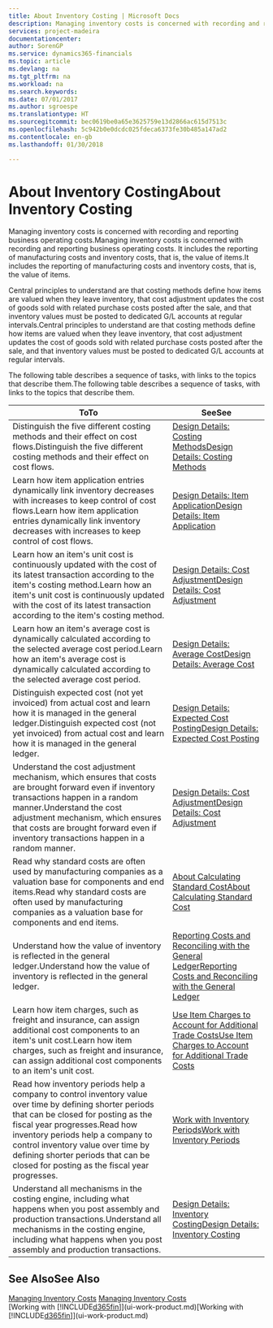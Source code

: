 ```yaml
---
title: About Inventory Costing | Microsoft Docs
description: Managing inventory costs is concerned with recording and reporting business operating costs. It includes the reporting of manufacturing costs and inventory costs, that is, the value of items.
services: project-madeira
documentationcenter: 
author: SorenGP
ms.service: dynamics365-financials
ms.topic: article
ms.devlang: na
ms.tgt_pltfrm: na
ms.workload: na
ms.search.keywords: 
ms.date: 07/01/2017
ms.author: sgroespe
ms.translationtype: HT
ms.sourcegitcommit: bec0619be0a65e3625759e13d2866ac615d7513c
ms.openlocfilehash: 5c942b0e0dcdc025fdeca6373fe30b485a147ad2
ms.contentlocale: en-gb
ms.lasthandoff: 01/30/2018

---
```

# <a name="about-inventory-costing"></a><span data-ttu-id="45d42-104">About Inventory Costing</span><span class="sxs-lookup"><span data-stu-id="45d42-104">About Inventory Costing</span></span>
<span data-ttu-id="45d42-105">Managing inventory costs is concerned with recording and reporting business operating costs.</span><span class="sxs-lookup"><span data-stu-id="45d42-105">Managing inventory costs is concerned with recording and reporting business operating costs.</span></span> <span data-ttu-id="45d42-106">It includes the reporting of manufacturing costs and inventory costs, that is, the value of items.</span><span class="sxs-lookup"><span data-stu-id="45d42-106">It includes the reporting of manufacturing costs and inventory costs, that is, the value of items.</span></span>  

 <span data-ttu-id="45d42-107">Central principles to understand are that costing methods define how items are valued when they leave inventory, that cost adjustment updates the cost of goods sold with related purchase costs posted after the sale, and that inventory values must be posted to dedicated G/L accounts at regular intervals.</span><span class="sxs-lookup"><span data-stu-id="45d42-107">Central principles to understand are that costing methods define how items are valued when they leave inventory, that cost adjustment updates the cost of goods sold with related purchase costs posted after the sale, and that inventory values must be posted to dedicated G/L accounts at regular intervals.</span></span>  

 <span data-ttu-id="45d42-108">The following table describes a sequence of tasks, with links to the topics that describe them.</span><span class="sxs-lookup"><span data-stu-id="45d42-108">The following table describes a sequence of tasks, with links to the topics that describe them.</span></span>   

|<span data-ttu-id="45d42-109">**To**</span><span class="sxs-lookup"><span data-stu-id="45d42-109">**To**</span></span>|<span data-ttu-id="45d42-110">**See**</span><span class="sxs-lookup"><span data-stu-id="45d42-110">**See**</span></span>|  
|------------|-------------|  
|<span data-ttu-id="45d42-111">Distinguish the five different costing methods and their effect on cost flows.</span><span class="sxs-lookup"><span data-stu-id="45d42-111">Distinguish the five different costing methods and their effect on cost flows.</span></span>|[<span data-ttu-id="45d42-112">Design Details: Costing Methods</span><span class="sxs-lookup"><span data-stu-id="45d42-112">Design Details: Costing Methods</span></span>](design-details-costing-methods.md)|  
|<span data-ttu-id="45d42-113">Learn how item application entries dynamically link inventory decreases with increases to keep control of cost flows.</span><span class="sxs-lookup"><span data-stu-id="45d42-113">Learn how item application entries dynamically link inventory decreases with increases to keep control of cost flows.</span></span>|[<span data-ttu-id="45d42-114">Design Details: Item Application</span><span class="sxs-lookup"><span data-stu-id="45d42-114">Design Details: Item Application</span></span>](design-details-item-application.md)|  
|<span data-ttu-id="45d42-115">Learn how an item's unit cost is continuously updated with the cost of its latest transaction according to the item's costing method.</span><span class="sxs-lookup"><span data-stu-id="45d42-115">Learn how an item's unit cost is continuously updated with the cost of its latest transaction according to the item's costing method.</span></span>|[<span data-ttu-id="45d42-116">Design Details: Cost Adjustment</span><span class="sxs-lookup"><span data-stu-id="45d42-116">Design Details: Cost Adjustment</span></span>](design-details-cost-adjustment.md)|  
|<span data-ttu-id="45d42-117">Learn how an item's average cost is dynamically calculated according to the selected average cost period.</span><span class="sxs-lookup"><span data-stu-id="45d42-117">Learn how an item's average cost is dynamically calculated according to the selected average cost period.</span></span>|[<span data-ttu-id="45d42-118">Design Details: Average Cost</span><span class="sxs-lookup"><span data-stu-id="45d42-118">Design Details: Average Cost</span></span>](design-details-average-cost.md)|  
|<span data-ttu-id="45d42-119">Distinguish expected cost (not yet invoiced) from actual cost and learn how it is managed in the general ledger.</span><span class="sxs-lookup"><span data-stu-id="45d42-119">Distinguish expected cost (not yet invoiced) from actual cost and learn how it is managed in the general ledger.</span></span>|[<span data-ttu-id="45d42-120">Design Details: Expected Cost Posting</span><span class="sxs-lookup"><span data-stu-id="45d42-120">Design Details: Expected Cost Posting</span></span>](design-details-expected-cost-posting.md)|  
|<span data-ttu-id="45d42-121">Understand the cost adjustment mechanism, which ensures that costs are brought forward even if inventory transactions happen in a random manner.</span><span class="sxs-lookup"><span data-stu-id="45d42-121">Understand the cost adjustment mechanism, which ensures that costs are brought forward even if inventory transactions happen in a random manner.</span></span>|[<span data-ttu-id="45d42-122">Design Details: Cost Adjustment</span><span class="sxs-lookup"><span data-stu-id="45d42-122">Design Details: Cost Adjustment</span></span>](design-details-cost-adjustment.md)|  
|<span data-ttu-id="45d42-123">Read why standard costs are often used by manufacturing companies as a valuation base for components and end items.</span><span class="sxs-lookup"><span data-stu-id="45d42-123">Read why standard costs are often used by manufacturing companies as a valuation base for components and end items.</span></span>|[<span data-ttu-id="45d42-124">About Calculating Standard Cost</span><span class="sxs-lookup"><span data-stu-id="45d42-124">About Calculating Standard Cost</span></span>](finance-about-calculating-standard-cost.md)|  
|<span data-ttu-id="45d42-125">Understand how the value of inventory is reflected in the general ledger.</span><span class="sxs-lookup"><span data-stu-id="45d42-125">Understand how the value of inventory is reflected in the general ledger.</span></span>|[<span data-ttu-id="45d42-126">Reporting Costs and Reconciling with the General Ledger</span><span class="sxs-lookup"><span data-stu-id="45d42-126">Reporting Costs and Reconciling with the General Ledger</span></span>](finance-report-costs-and-reconcile-with-the-general-ledger.md)|  
|<span data-ttu-id="45d42-127">Learn how item charges, such as freight and insurance, can assign additional cost components to an item's unit cost.</span><span class="sxs-lookup"><span data-stu-id="45d42-127">Learn how item charges, such as freight and insurance, can assign additional cost components to an item's unit cost.</span></span>|[<span data-ttu-id="45d42-128">Use Item Charges to Account for Additional Trade Costs</span><span class="sxs-lookup"><span data-stu-id="45d42-128">Use Item Charges to Account for Additional Trade Costs</span></span>](payables-how-assign-item-charges.md)|  
|<span data-ttu-id="45d42-129">Read how inventory periods help a company to control inventory value over time by defining shorter periods that can be closed for posting as the fiscal year progresses.</span><span class="sxs-lookup"><span data-stu-id="45d42-129">Read how inventory periods help a company to control inventory value over time by defining shorter periods that can be closed for posting as the fiscal year progresses.</span></span>|[<span data-ttu-id="45d42-130">Work with Inventory Periods</span><span class="sxs-lookup"><span data-stu-id="45d42-130">Work with Inventory Periods</span></span>](finance-how-to-work-with-inventory-periods.md)|  
|<span data-ttu-id="45d42-131">Understand all mechanisms in the costing engine, including what happens when you post assembly and production transactions.</span><span class="sxs-lookup"><span data-stu-id="45d42-131">Understand all mechanisms in the costing engine, including what happens when you post assembly and production transactions.</span></span>|[<span data-ttu-id="45d42-132">Design Details: Inventory Costing</span><span class="sxs-lookup"><span data-stu-id="45d42-132">Design Details: Inventory Costing</span></span>](design-details-inventory-costing.md)|

## <a name="see-also"></a><span data-ttu-id="45d42-133">See Also</span><span class="sxs-lookup"><span data-stu-id="45d42-133">See Also</span></span>
<span data-ttu-id="45d42-134">[Managing Inventory Costs](finance-manage-inventory-costs.md)  </span><span class="sxs-lookup"><span data-stu-id="45d42-134">[Managing Inventory Costs](finance-manage-inventory-costs.md)  </span></span>  
<span data-ttu-id="45d42-135">[Working with [!INCLUDE[d365fin](includes/d365fin_md.md)]](ui-work-product.md)</span><span class="sxs-lookup"><span data-stu-id="45d42-135">[Working with [!INCLUDE[d365fin](includes/d365fin_md.md)]](ui-work-product.md)</span></span>

